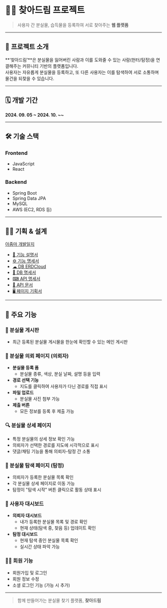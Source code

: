 # 🕵️‍♂️ 찾아드림 프로젝트

> 사용자 간 분실물, 습득물을 등록하여 서로 찾아주는 **웹 플랫폼**

---

## 📌 프로젝트 소개

**‘찾아드림’**은 분실물을 잃어버린 사람과 이를 도와줄 수 있는 사람(헌터/탐정)을 연결해주는 커뮤니티 기반의 플랫폼입니다.  
사용자는 자유롭게 분실물을 등록하고, 또 다른 사용자는 이를 탐색하여 서로 소통하며 물건을 되찾을 수 있습니다.

---

## 🗓️ 개발 기간

**2024. 09. 05 ~ 2024. 10. ~~**

---

## 🛠️ 기술 스택

### Frontend

- JavaScript  
- React

### Backend

- Spring Boot  
- Spring Data JPA  
- MySQL  
- AWS (EC2, RDS 등)

---

## 👩‍💻 기획 & 설계
[아줌마 개발일지](https://yunamom.tistory.com)
- [📄 기능 설명서](https://sly-grape-e30.notion.site/10611252aa9680f1b260e5b009581f2d)
- [⚙ 기능 명세서](http://sly-grape-e30.notion.site/10611252aa96800cb9d5c98875b98858?pvs=74)
- [☁ DB ERDCloud](https://www.erdcloud.com/d/26ggvtwpE5tjyn5D2)
- [📒 DB 명세서](https://sly-grape-e30.notion.site/DB-10611252aa96807fa75edc185c8f2cc3?pvs=74)
- [⌨ API 명세서](https://sly-grape-e30.notion.site/API-10611252aa9680fa836cc91eb3458b2e?pvs=74)
- [💾 API 문서](https://sly-grape-e30.notion.site/API-10611252aa9680f4bb77cd3e37e801b7?pvs=74)
- [🖥 페이지 기획서](https://www.figma.com/embed?embed_host=notion&url=https%3A%2F%2Fwww.figma.com%2Fdesign%2FUFaPGlMkod89eXuaj0VvGV%2FUntitled%3Fnode-id%3D0-1%26m%3Ddev%26t%3Da3DVGkoKB8wnGKmi-1)


---

## 📄 주요 기능

### 📌 분실물 게시판
- 최근 등록된 분실물 게시물을 한눈에 확인할 수 있는 메인 게시판

### 📝 분실물 의뢰 페이지 (의뢰자)
- **분실물 등록 폼**  
  - 분실물 종류, 색상, 분실 날짜, 설명 등을 입력
- **경로 선택 기능**  
  - 지도를 클릭하여 사용자가 다닌 경로를 직접 표시
- **파일 업로드**  
  - 분실물 사진 첨부 가능
- **제출 버튼**  
  - 모든 정보를 등록 후 제출 가능

### 🔍 분실물 상세 페이지
- 특정 분실물의 상세 정보 확인 가능
- 의뢰자가 선택한 경로를 지도에 시각적으로 표시
- 댓글/채팅 기능을 통해 의뢰자-탐정 간 소통

### 🧭 분실물 탐색 페이지 (탐정)
- 의뢰자가 등록한 분실물 목록 확인
- 각 분실물 상세 페이지로 이동 가능
- 탐정이 "탐색 시작" 버튼 클릭으로 활동 상태 표시

### 👤 사용자 대시보드
- **의뢰자 대시보드**  
  - 내가 등록한 분실물 목록 및 경로 확인
  - 현재 상태(탐색 중, 찾음 등) 업데이트 확인
- **탐정 대시보드**  
  - 현재 탐색 중인 분실물 목록 확인
  - 실시간 상태 파악 가능

### 🙋‍♂️ 회원 기능
- 회원가입 및 로그인
- 회원 정보 수정
- 소셜 로그인 기능 (가능 시 추가)

---

> 함께 만들어가는 분실물 찾기 플랫폼, **찾아드림**
